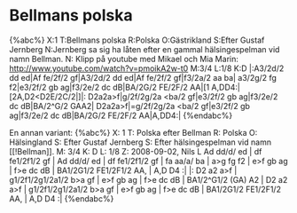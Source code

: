 # Bellmans polska

{%abc%}
X:1
T:Bellmans polska
R:Polska
O:Gästrikland
S:Efter Gustaf Jernberg
N:Jernberg sa sig ha låten efter en gammal hälsingespelman vid namn Bellman.
N: Klipp på youtube med Mikael och Mia Marin: http://www.youtube.com/watch?v=pmoikA2w-t0
M:3/4
L:1/8
K:D
|:A3/2d/2 dd ed|Af fe/2f/2 gf|A3/2d/2 dd ed|Af fe/2f/2 gf|f3/2a/2 aa ba|
a3/2g/2 fg f2|e3/2f/2 gb ag|f3/2e/2 dc dB|BA/2G/2 FE/2F/2 AA|[1 A,DD4:|[2A,D2<D2E/2C/2|]|:
D2a2a>f|g/2f/2g/2a <ba/2 gf|e3/2f/2 gb ag|f3/2e/2 dc dB|BA/2^G/2 GAA2|
D2a2a>f|=g/2f/2g/2a <ba/2 gf|e3/2f/2 gb ag|f3/2e/2 dc dB|BA/2G/2 FE/2F/2 AA|A,DD4:| 
{%endabc%}

En annan variant:
{%abc%}
X: 1
T: Polska efter Bellman
R: Polska
O: Hälsingland
S: Efter Gustaf Jernberg
S: Efter hälsingespelman vid namn [[!Bellman]].
M: 3/4
K: D
L: 1/8
Z: 2008-09-02, Nils L
Ad dd/d/ ed | df fe1/2f1/2 gf | Ad dd/d/ ed | df fe1/2f1/2 gf | fa aa/a/ ba | 
a>g fg f2 | e>f gb ag | f>e dc dB | BA1/2G1/2 FE1/2F1/2 AA, | A,D D4 :| 
|: D2 a2 a>f | g1/2f1/2g1/2a1/2 b>a gf | e>f gb ag | f>e dc dB | BA1/2^G1/2 (GA) A2 | 
   D2 a2 a>f | g1/2f1/2g1/2a1/2 b>a gf | e>f gb ag | f>e dc dB | BA1/2G1/2 FE1/2F1/2 AA, | A,D D4 :|
{%endabc%}

